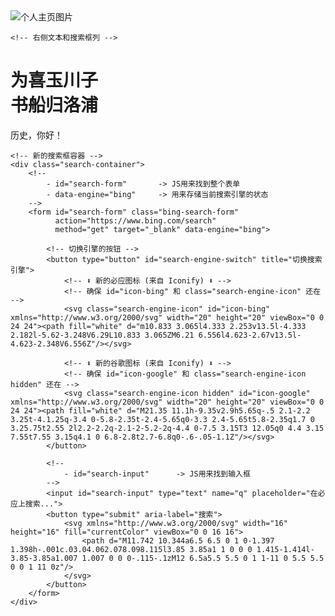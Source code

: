 
<div class="hero-section">
    <!-- 左侧图片列 -->
    <div class="hero-image-column">
        <div class="image-zoom-container">
            <!-- 请将下面的 src 替换为你自己的图片链接 -->
            <img src="images/09金陵各營屢捷解圍圖.png" alt="个人主页图片">
        </div>
    </div>

    <!-- 右侧文本和搜索框列 -->
<div class="hero-text-column">
    <!-- 在这里修改你的格言或标题 -->
    <h1>为喜玉川子<br>书船归洛浦</h1>
    <p class="hero-subtitle">历史，你好！</p>
    
    <!-- 新的搜索框容器 -->
    <div class="search-container">
        <!-- 
            - id="search-form"       -> JS用来找到整个表单
            - data-engine="bing"     -> 用来存储当前搜索引擎的状态
        -->
        <form id="search-form" class="bing-search-form" 
              action="https://www.bing.com/search" 
              method="get" target="_blank" data-engine="bing">

            <!-- 切换引擎的按钮 -->
            <button type="button" id="search-engine-switch" title="切换搜索引擎">
                <!-- ⬇️ 新的必应图标 (来自 Iconify) ⬇️ -->
                <!-- 确保 id="icon-bing" 和 class="search-engine-icon" 还在 -->
                <svg class="search-engine-icon" id="icon-bing" xmlns="http://www.w3.org/2000/svg" width="20" height="20" viewBox="0 0 24 24"><path fill="white" d="m10.833 3.065l4.333 2.253v13.5l-4.333 2.182l-5.62-3.248V6.29L10.833 3.065ZM6.21 6.556l4.623-2.67v13.5l-4.623-2.348V6.556Z"/></svg>

                <!-- ⬇️ 新的谷歌图标 (来自 Iconify) ⬇️ -->
                <!-- 确保 id="icon-google" 和 class="search-engine-icon hidden" 还在 -->
                <svg class="search-engine-icon hidden" id="icon-google" xmlns="http://www.w3.org/2000/svg" width="20" height="20" viewBox="0 0 24 24"><path fill="white" d="M21.35 11.1h-9.35v2.9h5.65q-.5 2.1-2.2 3.25t-4.1.25q-3.4 0-5.8-2.35t-2.4-5.65q0-3.3 2.4-5.65t5.8-2.35q1.7 0 3.25.75t2.55 2l2.2-2.2q-2.1-2-5.2-2q-4.4 0-7.5 3.15T3 12.05q0 4.4 3.15 7.55t7.55 3.15q4.1 0 6.8-2.8t2.7-6.8q0-.6-.05-1.1Z"/></svg>
            </button>

            <!-- 
                - id="search-input"      -> JS用来找到输入框
            -->
            <input id="search-input" type="text" name="q" placeholder="在必应上搜索...">
            <button type="submit" aria-label="搜索">
                <svg xmlns="http://www.w3.org/2000/svg" width="16" height="16" fill="currentColor" viewBox="0 0 16 16">
                    <path d="M11.742 10.344a6.5 6.5 0 1 0-1.397 1.398h-.001c.03.04.062.078.098.115l3.85 3.85a1 1 0 0 0 1.415-1.414l-3.85-3.85a1.007 1.007 0 0 0-.115-.1zM12 6.5a5.5 5.5 0 1 1-11 0 5.5 5.5 0 0 1 11 0z"/>
                </svg>
            </button>
        </form>
    </div>
</div>
</div>

